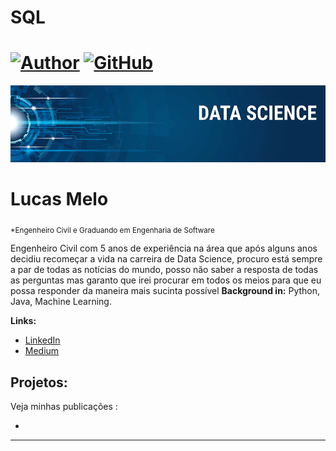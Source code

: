 # SQL

# [![Author](https://img.shields.io/badge/author-lucasm-red.svg)](https://www.linkedin.com/in/lucas-silva-74129417a) [![GitHub](https://img.shields.io/badge/python-3.7+-blue.svg)](https://www.python.org/downloads/release/python-365/) 
<p align="center">
  <img src="https://raw.githubusercontent.com/Lucas-Melo-A-S/Data_Science/main/Banner%20Data%20Science.png" >
</p>

# Lucas Melo
<sub>*Engenheiro Civil e Graduando em Engenharia de Software</sub>

Engenheiro Civil com 5 anos de experiência na área que após alguns anos decidiu recomeçar a vida na carreira de Data Science, procuro está sempre a par de todas as notícias do mundo, posso não saber a resposta de todas as perguntas mas garanto que irei procurar em todos os meios para que eu possa responder da maneira mais sucinta possível
**Background in:** Python, Java, Machine Learning.

**Links:**
* [LinkedIn](https://www.linkedin.com/in/lucas-silva-74129417a)
* [Medium](https://medium.com/@lucas-melo)


## Projetos:
Veja minhas publicações :

*

---
